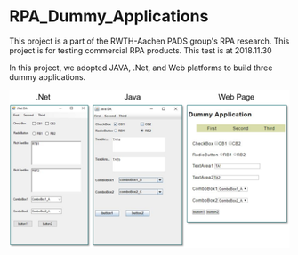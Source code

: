 # RPA_Dummy_Applications
This project is a part of the RWTH-Aachen PADS group's RPA research.
This project is for testing commercial RPA products.
This test is at 2018.11.30

In this project, we adopted JAVA, .Net, and Web platforms to build three dummy applications.
 
![alt text](https://raw.githubusercontent.com/FrankBGao/RPA_Dummy_Application/master/pic/pic.png "screenshoot")
